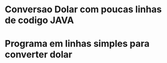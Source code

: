 # Conversao Dolar com poucas linhas de codigo JAVA
# Programa em linhas simples para converter dolar
